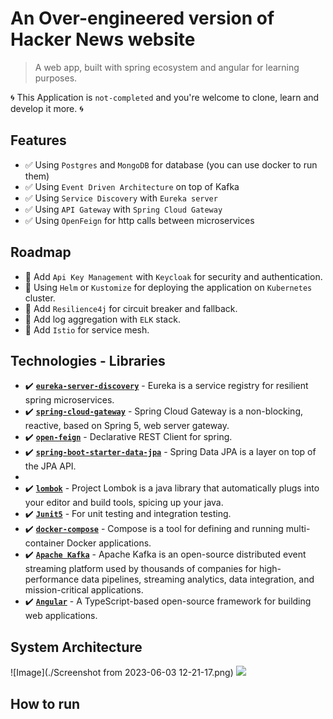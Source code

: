 # An Over-engineered version of Hacker News website 

> A web app, built with spring ecosystem and angular for learning purposes.

🌀 This Application is `not-completed` and you're welcome to clone, learn and develop it more. 🌀

## Features
- ✅ Using `Postgres` and `MongoDB` for database (you can use docker to run them)
- ✅ Using `Event Driven Architecture` on top of Kafka
- ✅ Using `Service Discovery` with `Eureka server` 
- ✅ Using `API Gateway` with `Spring Cloud Gateway`
- ✅ Using `OpenFeign`  for http calls between microservices

## Roadmap
- 🚧 Add `Api Key Management` with `Keycloak` for security and authentication.
- 🚧 Using `Helm` or `Kustomize` for deploying the application on `Kubernetes` cluster.
- 🚧 Add `Resilience4j` for circuit breaker and fallback.
- 🚧 Add log aggregation with `ELK` stack.
- 🚧 Add `Istio` for service mesh.

## Technologies - Libraries

- ✔️ **[`eureka-server-discovery`](https://spring.io/guides/gs/service-registration-and-discovery/)** - Eureka is a service registry for resilient spring microservices.
- ✔️ **[`spring-cloud-gateway`](https://cloud.spring.io/spring-cloud-gateway/reference/html/)** - Spring Cloud Gateway is a non-blocking, reactive, based on Spring 5, web server gateway.
- ✔️ **[`open-feign`](https://cloud.spring.io/spring-cloud-openfeign/reference/html/)** - Declarative REST Client for spring.
- ✔️ **[`spring-boot-starter-data-jpa`](https://spring.io/projects/spring-data-jpa)** - Spring Data JPA is a layer on top of the JPA API.
- 
- ✔️ **[`lombok`](https://projectlombok.org/)** - Project Lombok is a java library that automatically plugs into your editor and build tools, spicing up your java.
- ✔️ **[`Junit5`](https://junit.org/junit5/)** - For unit testing and integration testing.
- ✔️ **[`docker-compose`](https://docs.docker.com/compose/)** - Compose is a tool for defining and running multi-container Docker applications.
- ✔️ **[`Apache Kafka`](https://kafka.apache.org/)** - Apache Kafka is an open-source distributed event streaming platform used by thousands of companies for high-performance data pipelines, streaming analytics, data integration, and mission-critical applications. 
- ✔️ **[`Angular`](https://angular.io/)** - A TypeScript-based open-source framework for building web applications. 

## System Architecture
![Image](./Screenshot from 2023-06-03 12-21-17.png)
![](./)

## How to run

